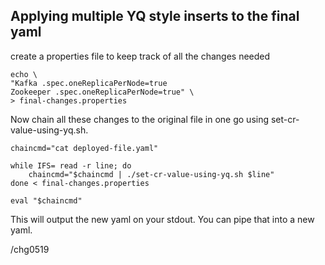 ## Applying multiple YQ style inserts to the final yaml

create a properties file to keep track of all the changes needed
```
echo \
"Kafka .spec.oneReplicaPerNode=true
Zookeeper .spec.oneReplicaPerNode=true" \
> final-changes.properties
```

Now chain all these changes to the original file in one go using set-cr-value-using-yq.sh.

```
chaincmd="cat deployed-file.yaml"

while IFS= read -r line; do
    chaincmd="$chaincmd | ./set-cr-value-using-yq.sh $line"
done < final-changes.properties

eval "$chaincmd"
```

This will output the new yaml on your stdout.
You can pipe that into a new yaml.

/chg0519

